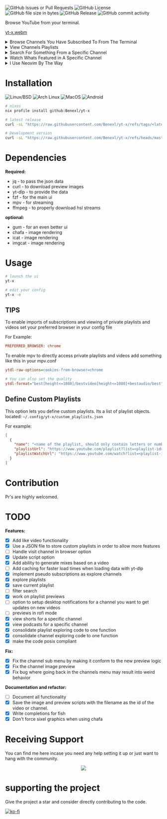 ![GitHub Issues or Pull Requests](https://img.shields.io/github/issues/Benex254/yt-x)
![GitHub License](https://img.shields.io/github/license/Benex254/yt-x)
![GitHub file size in bytes](https://img.shields.io/github/size/Benex254/yt-x/yt-x)
![GitHub Release](https://img.shields.io/github/v/release/Benex254/yt-x)
![GitHub commit activity](https://img.shields.io/github/commit-activity/m/Benex254/yt-x)

Browse YouTube from your terminal.

[yt-x.webm](https://github.com/user-attachments/assets/d4aa3329-c009-4625-84a6-390519595648)

<details>
<summary>Browse Channels You Have Subscribed To From The Terminal</summary>
  
  [yt-x-channels.webm](https://github.com/user-attachments/assets/a90e68c6-0b06-45f1-8458-7733057af648)

</details>
<details>
  <summary>View Channels Playlists</summary>

[yt-x-channels-playlists.webm](https://github.com/user-attachments/assets/96868b70-7add-4172-b646-26f17f8e5afe)

</details>

<details>
  <summary>Search For Something From a Specific Channel</summary>
  
  [yt-x-channels-search.webm](https://github.com/user-attachments/assets/464420b3-2aca-4fd9-b369-01a8de5b487b)

</details>

<details>
<summary>Watch Whats Featured in A Specific Channel</summary>

[yt-x-channels-featured.webm](https://github.com/user-attachments/assets/6c9e817a-8df3-4859-be04-395bc73aecad)

</details>

<details>
  <summary>I Use Neovim By The Way</summary>

[yt-x-config.webm](https://github.com/user-attachments/assets/2d5b25d4-66ea-46c7-94da-5ecff22f9cde)

</details>

# Installation

![Linux/BSD](https://img.shields.io/badge/-Linux/BSD-red.svg?style=for-the-badge&logo=linux)
![Arch Linux](https://img.shields.io/badge/-Arch_Linux-black.svg?style=for-the-badge&logo=archlinux)
![MacOS](https://img.shields.io/badge/-MacOS-lightblue.svg?style=for-the-badge&logo=apple)
![Android](https://img.shields.io/badge/-Android-green.svg?style=for-the-badge&logo=android)

```bash
# nixos
nix profile install github:Benexl/yt-x

# latest release
curl -sL "https://raw.githubusercontent.com/Benexl/yt-x/refs/tags/<latest-release-tag>/yt-x" -o ~/.local/bin/yt-x && chmod +x ~/.local/bin/yt-x

# Development version
curl -sL "https://raw.githubusercontent.com/Benexl/yt-x/refs/heads/master/yt-x" -o ~/.local/bin/yt-x && chmod +x ~/.local/bin/yt-x
```

# Dependencies

**Required:**

- jq - to pass the json data
- curl - to download preview images
- yt-dlp - to provide the data
- fzf - for the main ui
- mpv - for streaming
- ffmpeg - to properly download hsl streams

**optional:**

- gum - for an even better ui
- chafa - image rendering
- icat - image rendering
- imgcat - image rendering

# Usage

```bash
# launch the ui
yt-x

# edit your config
yt-x -e
```

## TIPS

To enable imports of subscriptions and viewing of private playlists and videos
set your preferred browser in your config file

For Example:

```ini
PREFERRED_BROWSER: chrome
```

To enable mpv to directly access private playlists and videos
add something like this in your mpv.conf

```ini
ytdl-raw-options=cookies-from-browser=chrome

# You can also set the quality
ytdl-format="best[height<=1080]/bestvideo[height<=1080]+bestaudio/best"
```

## Define Custom Playlists

This option lets you define custom playlists.
Its a list of playlist objects.
located: `~/.config/yt-x/custom_playlists.json`

For example:

```json
[
  {
    "name": "<name of the playlist, should only contain letters or numbers>",
    "playlistUrl": "https://www.youtube.com/playlist?list=<playlist-id>",
    "playlistWatchUrl": "https://www.youtube.com/watch?list=<playlist-id>"
  }
]
```

# Contribution

Pr's are highly welcomed.

# TODO

**Features:**

- [x] Add like video functionality
- [x] Use a JSON file to store custom playlists in order to allow more features
- [ ] Handle visit channel in browser option
- [x] Update script option
- [x] Add ability to generate mixes based on a video
- [ ] Add caching for faster load times when loading data with yt-dlp
- [x] implement pseudo subscriptions as explore channels
- [x] explore playlists
- [x] save current playlist
- [ ] filter search
- [x] work on playlist previews
- [ ] option to setup desktop notifications for a channel you want to get updates on new videos
- [ ] previews in rofi mode
- [x] view shorts for a specific channel
- [x] view podcasts for a specific channel
- [x] consolidate playlist exploring code to one function
- [x] consolidate channel exploring code to one function
- [x] make the code posix compliant

**Fix:**

- [x] Fix the channel sub menu by making it conform to the new preview logic
- [x] Fix the channel image preview
- [x] Fix bug where going back in the channels menu may result into weird behavior

**Documentation and refactor:**

- [ ] Document all functionality
- [x] Save the image and preview scripts with the filename as the id of the video or channel.
- [x] Write completions for fish
- [x] Don't force sixel graphics when using chafa

# Receiving Support

You can find me here incase you need any help setting it up or just want to hang with the community.

<p align="center">
<a href="https://discord.gg/HBEmAwvbHV">
<img src="https://invidget.switchblade.xyz/C4rhMA4mmK">
</a>
</p>

# supporting the project

Give the project a star and consider directly contributing to the code.

[![ko-fi](https://ko-fi.com/img/githubbutton_sm.svg)](https://ko-fi.com/Y8Y8ZAA7N)
